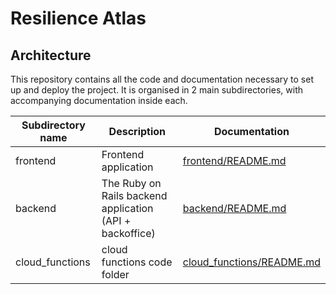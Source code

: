 # Resilience Atlas

## Architecture

This repository contains all the code and documentation necessary to set up and deploy the project. It is organised in 2 main subdirectories, with accompanying documentation inside each.

| Subdirectory name | Description                                                 | Documentation                                                                                            |
|-------------------|-------------------------------------------------------------|----------------------------------------------------------------------------------------------------------|
| frontend          | Frontend application                                        | [frontend/README.md](frontend/README.md)                |
| backend           | The Ruby on Rails backend application (API + backoffice)    | [backend/README.md](backend/README.md)                  |
| cloud_functions   | cloud functions code folder                                 | [cloud_functions/README.md](cloud_functions/README.md)  |
